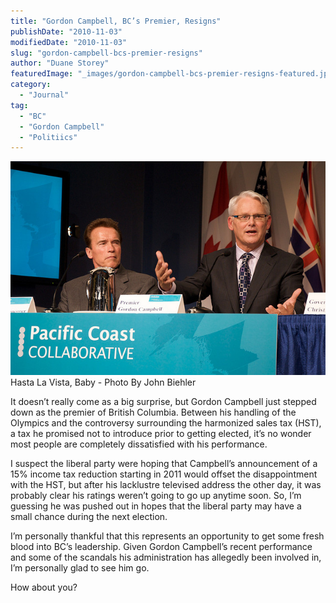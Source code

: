 ```yaml
---
title: "Gordon Campbell, BC’s Premier, Resigns"
publishDate: "2010-11-03"
modifiedDate: "2010-11-03"
slug: "gordon-campbell-bcs-premier-resigns"
author: "Duane Storey"
featuredImage: "_images/gordon-campbell-bcs-premier-resigns-featured.jpg"
category:
  - "Journal"
tag:
  - "BC"
  - "Gordon Campbell"
  - "Politiics"
---
```


[![](_images/gordon-campbell-bcs-premier-resigns-1.jpg "Gordon Campbell")](http://www.flickr.com/photos/retrocactus/4352515194/sizes/z/in/photostream/)Hasta La Vista, Baby - Photo By John Biehler



It doesn’t really come as a big surprise, but Gordon Campbell just stepped down as the premier of British Columbia. Between his handling of the Olympics and the controversy surrounding the harmonized sales tax (HST), a tax he promised not to introduce prior to getting elected, it’s no wonder most people are completely dissatisfied with his performance.

I suspect the liberal party were hoping that Campbell’s announcement of a 15% income tax reduction starting in 2011 would offset the disappointment with the HST, but after his lacklustre televised address the other day, it was probably clear his ratings weren’t going to go up anytime soon. So, I’m guessing he was pushed out in hopes that the liberal party may have a small chance during the next election.

I’m personally thankful that this represents an opportunity to get some fresh blood into BC’s leadership. Given Gordon Campbell’s recent performance and some of the scandals his administration has allegedly been involved in, I’m personally glad to see him go.

How about you?